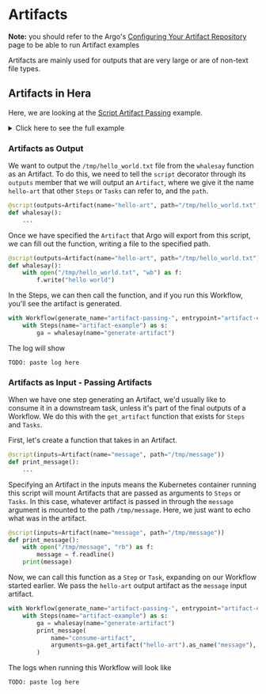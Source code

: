 # Artifacts

**Note:** you should refer to the Argo's
[Configuring Your Artifact Repository](https://argoproj.github.io/argo-workflows/configure-artifact-repository/) page to
be able to run Artifact examples

Artifacts are mainly used for outputs that are very large or are of non-text file types.

## Artifacts in Hera

Here, we are looking at the [Script Artifact Passing](../../examples/workflows/script_artifact_passing.md) example.

<details><summary>Click here to see the full example
</summary>

```py
from hera.workflows import Artifact, Steps, Workflow, script


@script(outputs=Artifact(name="hello-art", path="/tmp/hello_world.txt"))
def whalesay():
    with open("/tmp/hello_world.txt", "wb") as f:
        f.write("hello world")


@script(inputs=Artifact(name="message", path="/tmp/message"))
def print_message():
    with open("/tmp/message", "rb") as f:
        message = f.readline()
    print(message)


with Workflow(generate_name="artifact-passing-", entrypoint="artifact-example") as w:
    with Steps(name="artifact-example") as s:
        ga = whalesay(name="generate-artifact")
        print_message(name="consume-artifact", arguments=ga.get_artifact("hello-art").as_name("message"))
```

</details>


### Artifacts as Output

We want to output the `/tmp/hello_world.txt` file from the `whalesay` function as an Artifact. To do this, we need to
tell the `script` decorator through its `outputs` member that we will output an `Artifact`, where we give it the name
`hello-art` that other `Steps` or `Tasks` can refer to, and the `path`.

```py
@script(outputs=Artifact(name="hello-art", path="/tmp/hello_world.txt"))
def whalesay():
    ...
```

Once we have specified the `Artifact` that Argo will export from this script, we can fill out the function, writing a file to the specified path.

```py
@script(outputs=Artifact(name="hello-art", path="/tmp/hello_world.txt"))
def whalesay():
    with open("/tmp/hello_world.txt", "wb") as f:
        f.write("hello world")
```

In the Steps, we can then call the function, and if you run this Workflow, you'll see the artifact is generated.

```py
with Workflow(generate_name="artifact-passing-", entrypoint="artifact-example") as w:
    with Steps(name="artifact-example") as s:
        ga = whalesay(name="generate-artifact")
```

The log will show

```console
TODO: paste log here
```


### Artifacts as Input - Passing Artifacts

When we have one step generating an Artifact, we'd usually like to consume it in a downstream task, unless it's part of
the final outputs of a Workflow. We do this with the `get_artifact` function that exists for `Steps` and `Tasks`.

First, let's create a function that takes in an Artifact.


```py
@script(inputs=Artifact(name="message", path="/tmp/message"))
def print_message():
    ...
```

Specifying an Artifact in the inputs means the Kubernetes container running this script will mount Artifacts that are
passed as arguments to `Steps` or `Tasks`. In this case, whatever artifact is passed in through the `message` argument
is mounted to the path `/tmp/message`. Here, we just want to echo what was in the artifact.

```py
@script(inputs=Artifact(name="message", path="/tmp/message"))
def print_message():
    with open("/tmp/message", "rb") as f:
        message = f.readline()
    print(message)
```

Now, we can call this function as a `Step` or `Task`, expanding on our Workflow started earlier. We pass the `hello-art`
output artifact as the `message` input artifact.

```py
with Workflow(generate_name="artifact-passing-", entrypoint="artifact-example") as w:
    with Steps(name="artifact-example") as s:
        ga = whalesay(name="generate-artifact")
        print_message(
            name="consume-artifact",
            arguments=ga.get_artifact("hello-art").as_name("message"),
        )
```

The logs when running this Workflow will look like

```console
TODO: paste log here
```
